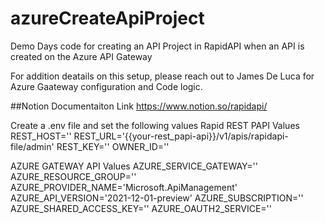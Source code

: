 # azureCreateApiProject
Demo Days code for creating an API Project in RapidAPI when an API is created on the Azure API Gateway

For addition deatails on this setup, please reach out to James De Luca for Azure Gaateway configuration and Code logic.

##Notion Documentaiton Link https://www.notion.so/rapidapi/

Create a .env file and set the following values
Rapid REST PAPI Values
REST_HOST=''
REST_URL='{{your-rest_papi-api}}/v1/apis/rapidapi-file/admin'
REST_KEY=''
OWNER_ID=''

AZURE GATEWAY API Values
AZURE_SERVICE_GATEWAY=''
AZURE_RESOURCE_GROUP=''
AZURE_PROVIDER_NAME='Microsoft.ApiManagement'
AZURE_API_VERSION='2021-12-01-preview'
AZURE_SUBSCRIPTION=''
AZURE_SHARED_ACCESS_KEY=''
AZURE_OAUTH2_SERVICE=''
